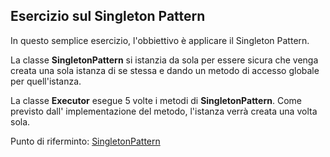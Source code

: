 ## Esercizio sul Singleton Pattern

In questo semplice esercizio, l'obbiettivo è applicare il Singleton Pattern.

La classe **SingletonPattern** si istanzia da sola per essere sicura che venga creata una sola istanza di se stessa e dando un metodo di 
accesso globale per quell'istanza. 

La classe **Executor** esegue 5 volte i metodi di **SingletonPattern**. Come previsto dall' implementazione del metodo, l'istanza 
verrà creata una volta sola.

Punto di riferminto: [SingletonPattern](https://www.oodesign.com/singleton-pattern.html)
